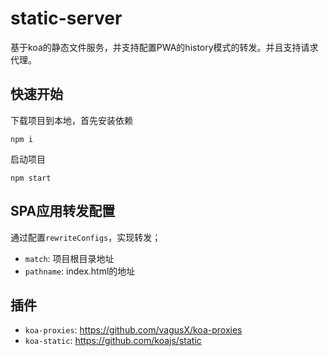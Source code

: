 # static-server

基于koa的静态文件服务，并支持配置PWA的history模式的转发。并且支持请求代理。

## 快速开始

下载项目到本地，首先安装依赖
```
npm i
```

启动项目
```
npm start
```

## SPA应用转发配置
通过配置`rewriteConfigs`，实现转发；
+ `match`: 项目根目录地址
+ `pathname`: index.html的地址

## 插件

+ `koa-proxies`: https://github.com/vagusX/koa-proxies
+ `koa-static`: https://github.com/koajs/static